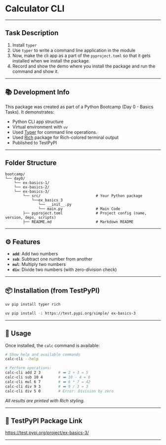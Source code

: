 # Calculator CLI

----
## Task Description 
1. Install `typer`
2. Use `typer` to write a command line application in the module
3. Now, make the cli app as a part of the `pyproject.toml` so that it gets installed when we install the package.
4. Record and show the demo where you install the package and run the command and show it.

---
## 📚 Development Info

This package was created as part of a Python Bootcamp (Day 0 - Basics Tasks). It demonstrates:

- Python CLI app structure
- Virtual environment with `uv`
- Used [Typer](https://pypi.org/project/typer/) for command line operations. 
- Used [Rich](https://pypi.org/project/rich/) package for Rich-colored terminal output
- Published to TestPyPI

---

## Folder Structure

```
bootcamp/
└── day0/
    └── ex-basics-1/
    └── ex-basics-2/
    └── ex-basics-3/
        └── src/                         # Your Python package
            └──ex_basics_3
               └── __init__.py
               └── main.py               # Main Code
        ├── pyproject.toml               # Project config (name, version, deps, scripts)
        ├── README.md                    # Markdown README 

```

---

## ⚙️ Features

* **`add`**: Add two numbers
* **`sub`**: Subtract one number from another
* **`mul`**: Multiply two numbers
* **`div`**: Divide two numbers (with zero-division check)

---

## 📦 Installation (from TestPyPI)

```bash
uv pip install typer rich
```

```bash
uv pip install -i https://test.pypi.org/simple/ ex-basics-3
```
---

## 🚀 Usage

Once installed, the `calc` command is available:

```bash
# Show help and available commands
calc-cli --help

# Perform operations:
calc-cli add 2 3        # ➡️ 2 + 3 = 5
calc-cli sub 10 4       # ➡️ 10 - 4 = 6
calc-cli mul 6 7        # ➡️ 6 * 7 = 42
calc-cli div 9 3        # ➡️ 9 / 3 = 3
calc-cli div 5 0        # Error: Division by zero
```

*All results are printed with Rich styling.*

---

## 🔗 TestPyPI Package Link

https://test.pypi.org/project/ex-basics-3/

---
